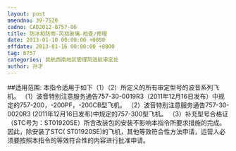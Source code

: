 ```yaml
---
layout: post
amendno: 39-7520
cadno: CAD2012-B757-06
title: 防冰和防雨-风挡玻璃-检查/修理
date: 2013-01-10 00:00:00 +0800
effdate: 2013-01-16 00:00:00 +0800
tag: B757
categories: 民航西南地区管理局适航审定处
author: 孙才
---
```


##适用范围:
本指令适用于如下（1）（2）所定义的所有审定型号的波音系列飞机。
（1）波音特别注意服务通告757-30-0019R3（2011年12月16日发布）中规定的757-200，-200PF，-200CB型飞机。
（2）波音特别注意服务通告757-30-0020R3 (2011年12月16日发布)中规定的757-300型飞机。
（3）补充型号合格证（STC号为：ST01920SE）所含改装包的安装不影响本指令所要求措施的完成。因此，除安装了STC( ST01920SE)的飞机，其他等效符合性方法申请，运营人必须要按照本指令的等效符合性的内容进行批准申请。

